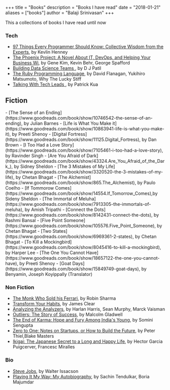 +++
title = "Books"
description = "Books I have read"
date = "2018-01-21"
aliases = ["books"]
author = "Balaji Srinivasan"
+++

This a collections of books I have read until now 

### Tech 
- [97 Things Every Programmer Should Know: Collective Wisdom from the Experts](https://www.goodreads.com/book/show/7003902-97-things-every-programmer-should-know), by Kevlin Henney
- [The Phoenix Project: A Novel About IT, DevOps, and Helping Your Business Wi](https://amzn.to/2JMyeHO), by Gene Kim, Kevin Behr, George Spafford
- [Building Data Science Teams ](https://www.goodreads.com/book/show/12700492-building-data-science-teams) , by D J Patil
- [The Ruby Programming Language](https://www.goodreads.com/book/show/2485075.The_Ruby_Programming_Language), by David Flanagan, Yukihiro Matsumoto, Why The Lucky Stiff
- [Talking With Tech Leads ](https://www.goodreads.com/book/show/23270194-talking-with-tech-leads), by Patrick Kua
<h2>Fiction</h2>
- [The Sense of an Ending](https://www.goodreads.com/book/show/10746542-the-sense-of-an-ending), by Julian Barnes
- [Life is What You Make it](https://www.goodreads.com/book/show/10863941-life-is-what-you-make-it), by Preeti Shenoy
- [Digital Fortress](https://www.goodreads.com/book/show/11125.Digital_Fortress), by Dan Brown
- [I Too Had a Love Story](https://www.goodreads.com/book/show/7105461-i-too-had-a-love-story), by Ravinder Singh
- [Are You Afraid of Dark](https://www.goodreads.com/book/show/43324.Are_You_Afraid_of_the_Dark_), by Sidney Sheldon
- [The 3 Mistakes of My Life](https://www.goodreads.com/book/show/3320520-the-3-mistakes-of-my-life), by Chetan Bhagat
- [The Alchemist](https://www.goodreads.com/book/show/865.The_Alchemist), by Paulo Coelho
- [If Tommorow Comes](https://www.goodreads.com/book/show/14554.If_Tomorrow_Comes),by  Sideny Sheldon
- [The Immortal of Meluha](https://www.goodreads.com/book/show/7913305-the-immortals-of-meluha), by Amish Tripathi
- [Connect the Dots](https://www.goodreads.com/book/show/8142431-connect-the-dots), by Rashmi Bansal
- [Five Point Someone](https://www.goodreads.com/book/show/105576.Five_Point_Someone), by Chetan Bhagat
- [Two States](https://www.goodreads.com/book/show/6969361-2-states), by Chetan Bhagat
- [To Kill a Mockingbird](https://www.goodreads.com/book/show/8045416-to-kill-a-mockingbird), by Harper Lee
- [The One You Cannot Have](https://www.goodreads.com/book/show/18657122-the-one-you-cannot-have), by Preeti Shenoy
- [Goat Days](https://www.goodreads.com/book/show/15849749-goat-days), by Benyamin, Joseph Koyippally (Translator) 

### Non Fiction
- [The Monk Who Sold his Ferrari](https://www.goodreads.com/book/show/23002737-the-monk-who-sold-his-ferrari), by Robin Sharma
- [Transform Your Habits](https://www.goodreads.com/book/show/20809233-transform-your-habits), by James Clear
- [Analyzing the Analyzers](https://www.goodreads.com/book/show/18873876-analyzing-the-analyzers), by Harlan Harris, Sean Murphy, Marck Vaisman
- [Outliers: The Story of Success](https://www.goodreads.com/book/show/3228917-outliers), by Malcolm Gladwell
- [The End of Karma: Hope and Fury Among India's Young](https://www.goodreads.com/book/show/30823292-the-end-of-karma), by Somini Sengupta
- [Zero to One: Notes on Startups, or How to Build the Future](https://www.goodreads.com/book/show/18050143-zero-to-one), by Peter Thiel,Blake Masters
- [Ikigai: The Japanese Secret to a Long and Happy Life](https://www.goodreads.com/book/show/39995046-ikigai), by Hector Garcia Puigcerver, Francesc Miralles 

### Bio
- [Steve Jobs](https://www.goodreads.com/book/show/11084145-steve-jobs), by Walter Issacson
- [Playing It My Way: My Autobiography](https://www.goodreads.com/book/show/23152041-playing-it-my-way), by Sachin Tendulkar, Boria Majumdar
